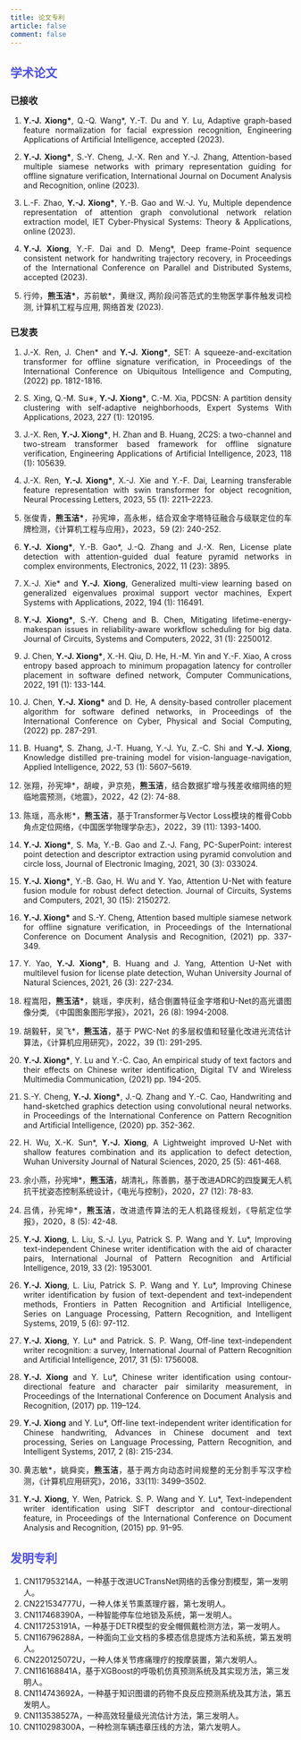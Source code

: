 ```yaml
---
title: 论文专利
article: false
comment: false
---
```


##  <div style="color: #4d51e7">学术论文</div> 
  
 
### 已接收 
1. <p align="justify"> <b>Y.-J. Xiong*</b>, Q.-Q. Wang*, Y.-T. Du and Y. Lu, Adaptive graph-based feature normalization for facial expression recognition, Engineering Applications of Artificial Intelligence, accepted (2023).</p>

1. <p align="justify"><b>Y.-J. Xiong*</b>, S.-Y. Cheng, J.-X. Ren and Y.-J. Zhang, Attention-based multiple siamese networks with primary representation guiding for offline signature verification,  International Journal on Document Analysis and Recognition, online (2023).</p>

1. <p align="justify">L.-F. Zhao, <b>Y.-J. Xiong*</b>, Y.-B. Gao and W.-J. Yu, Multiple dependence representation of attention graph convolutional network relation extraction model, IET Cyber-Physical Systems: Theory & Applications, online (2023).</p>

1. <p align="justify"><b>Y.-J. Xiong</b>, Y.-F. Dai and D. Meng*, Deep frame-Point sequence consistent network for handwriting trajectory recovery, in Proceedings of the International Conference on Parallel and Distributed Systems, accepted (2023).</p>

1. <p align="justify">行帅，<b>熊玉洁*</b>，苏前敏*，黄继汉, 两阶段问答范式的生物医学事件触发词检测, 计算机工程与应用, 网络首发 (2023).</p>


### 已发表
1. <p align="justify">J.-X. Ren, J. Chen* and <b>Y.-J. Xiong*</b>, SET: A squeeze-and-excitation transformer for offline signature verification, in Proceedings of the International Conference on Ubiquitous Intelligence and Computing, (2022) pp. 1812-1816.</p>

1. <p align="justify">S. Xing, Q.-M. Su∗, <b>Y.-J. Xiong*</b>, C.-M. Xia, PDCSN: A partition density clustering with self-adaptive neighborhoods, Expert Systems With Applications, 2023, 227 (1): 120195.</p>
1. <p align="justify">J.-X. Ren, <b>Y.-J. Xiong*</b>, H. Zhan and B. Huang, 2C2S: a two-channel and two-stream transformer based framework for offline signature verification, Engineering Applications of Artificial Intelligence, 2023, 118 (1): 105639.</p>
1. <p align="justify">J.-X. Ren, <b>Y.-J. Xiong*</b>, X.-J. Xie and Y.-F. Dai, Learning transferable feature representation with swin transformer for object recognition, Neural Processing Letters, 2023, 55 (1): 2211–2223.</p>
1. <p align="justify">张俊青，<b>熊玉洁*</b>，孙宪坤，高永彬，结合双金字塔特征融合与级联定位的车牌检测，《计算机工程与应用》，2023，59 (2): 240-252.</p>
1. <p align="justify"><b>Y.-J. Xiong*</b>, Y.-B. Gao*, J.-Q. Zhang and J.-X. Ren,  License plate detection with attention-guided dual feature pyramid networks in complex environments, Electronics, 2022, 11 (23): 3895.</p>
1. <p align="justify">X.-J. Xie* and <b>Y.-J. Xiong</b>, Generalized multi-view learning based on generalized eigenvalues proximal support vector machines, Expert Systems with Applications, 2022, 194 (1): 116491.</p>
1. <p align="justify"> <b>Y.-J. Xiong*</b>, S.-Y. Cheng and B. Chen, Mitigating lifetime-energy-makespan issues in reliability-aware workflow scheduling for big data. Journal of Circuits, Systems and Computers, 2022, 31 (1): 2250012. </p>
1. <p align="justify">J. Chen, <b>Y.-J. Xiong*</b>, X.-H. Qiu, D. He, H.-M. Yin and Y.-F. Xiao, A cross entropy based approach to minimum propagation latency for controller placement in software defined network, Computer Communications, 2022, 191 (1): 133-144.</p>
1. <p align="justify">J. Chen, <b>Y.-J. Xiong*</b> and D. He, A density-based controller placement algorithm for software defined networks, in Proceedings of the International Conference on Cyber, Physical and Social Computing, (2022) pp. 287-291.</p>
1. <p align="justify">B. Huang*, S. Zhang, J.-T. Huang, Y.-J. Yu, Z.-C. Shi and <b>Y.-J. Xiong</b>, Knowledge distilled pre-training model for vision-language-navigation, Applied Intelligence, 2022, 53 (1): 5607–5619.</p>
1. <p align="justify">张翔，孙宪坤*，胡峻，尹京苑，<b>熊玉洁</b>，结合数据扩增与残差收缩网络的短临地震预测，《地震》，2022，42 (2): 74-88.</p>
1. <p align="justify">陈瑶，高永彬*，<b>熊玉洁</b>，基于Transformer与Vector Loss模块的椎骨Cobb角点定位网络，《中国医学物理学杂志》，2022，39 (11): 1393-1400.</p>
1. <p align="justify"> <b>Y.-J. Xiong*</b>, S. Ma, Y.-B. Gao and Z.-J. Fang, PC-SuperPoint: interest point detection and descriptor extraction using pyramid convolution and circle loss, Journal of Electronic Imaging, 2021, 30 (3): 033024. </p>
1. <p align="justify"> <b>Y.-J. Xiong*</b>, Y.-B. Gao, H. Wu and Y. Yao, Attention U-Net with feature fusion module for robust defect detection. Journal of Circuits, Systems and Computers, 2021, 30 (15): 2150272. </p>
1. <p align="justify"> <b>Y.-J. Xiong*</b> and S.-Y. Cheng, Attention based multiple siamese network for offline signature verification, in Proceedings of the International Conference on Document Analysis and Recognition, (2021) pp. 337-349. </p>
1. <p align="justify">Y. Yao,  <b>Y.-J. Xiong*</b>, B. Huang and J. Yang, Attention U-Net with multilevel fusion for license plate detection, Wuhan University Journal of Natural Sciences, 2021, 26 (3): 227-234. </p>
1. <p align="justify">程嵩阳，<b>熊玉洁*</b>，姚瑶，李庆利，结合倒置特征金字塔和U-Net的高光谱图像分类, 《中国图象图形学报》，2021，26 (8): 1994-2008. </p>
1. <p align="justify">胡毅轩，吴飞*，<b>熊玉洁</b>，基于 PWC-Net 的多层权值和轻量化改进光流估计算法，《计算机应用研究》，2022，39 (1): 291-295. </p>
1. <p align="justify"> <b>Y.-J. Xiong*</b>, Y. Lu and Y.-C. Cao, An empirical study of text factors and their effects on Chinese writer identification, Digital TV and Wireless Multimedia Communication, (2021) pp. 194-205. </p>
1. <p align="justify">S.-Y. Cheng,  <b>Y.-J. Xiong*</b>, J.-Q. Zhang and Y.-C. Cao, Handwriting and hand-sketched graphics detection using convolutional neural networks. in Proceedings of the International Conference on Pattern Recognition and Artificial Intelligence, (2020) pp. 352-362.</p> 
1. <p align="justify">H. Wu, X.-K. Sun*, <b>Y.-J. Xiong</b>, A Lightweight improved U-Net with shallow features combination and its application to defect detection, Wuhan University Journal of Natural Sciences, 2020, 25 (5): 461-468. </p>
1. <p align="justify">余小燕，孙宪坤*，<b>熊玉洁</b>，胡清礼，陈善鹏，基于改进ADRC的四旋翼无人机抗干扰姿态控制系统设计，《电光与控制》，2020，27 (12): 78-83.</p>
1. <p align="justify">吕倩，孙宪坤*，<b>熊玉洁</b>，改进遗传算法的无人机路径规划，《导航定位学报》，2020，8 (5): 42-48.</p>
1. <p align="justify"> <b>Y.-J. Xiong</b>, L. Liu, S.-J. Lyu, Patrick S. P. Wang and Y. Lu*, Improving text-independent Chinese writer identification with the aid of character pairs, International Journal of Pattern Recognition and Artificial Intelligence, 2019, 33 (2): 1953001.</p>
1. <p align="justify"> <b>Y.-J. Xiong</b>, L. Liu, Patrick S. P. Wang and Y. Lu*, Improving Chinese writer identification by fusion of text-dependent and text-independent methods, Frontiers in Patten Recognition and Artificial Intelligence, Series on Language Processing, Pattern Recognition, and Intelligent Systems, 2019, 5 (6): 97-112.</p>
1. <p align="justify"> <b>Y.-J. Xiong</b>, Y. Lu* and Patrick. S. P. Wang, Off-line text-independent writer recognition: a survey, International Journal of Pattern Recognition and Artificial Intelligence, 2017, 31 (5): 1756008.</p>
1. <p align="justify"> <b>Y.-J. Xiong</b> and Y. Lu*, Chinese writer identification using contour-directional feature and character pair similarity measurement, in Proceedings of the International Conference on Document Analysis and Recognition, (2017) pp. 119–124.</p>
1. <p align="justify"> <b>Y.-J. Xiong</b> and Y. Lu*, Off-line text-independent writer identification for Chinese handwriting, Advances in Chinese document and text processing, Series on Language Processing, Pattern Recognition, and Intelligent Systems, 2017, 2 (8): 215-234.</p>
1. <p align="justify">黄志敏*，姚舜奕，<b>熊玉洁</b>，基于两方向动态时间规整的无分割手写汉字检测，《计算机应用研究》，2016，33(11): 3499–3502.</p>
1. <p align="justify"> <b>Y.-J. Xiong</b>, Y. Wen, Patrick. S. P. Wang and Y. Lu*, Text-independent writer identification using SIFT descriptor and contour-directional feature, in Proceedings of the International Conference on Document Analysis and Recognition, (2015) pp. 91–95.</p>

##  <div style="color: #4d51e7">发明专利</div> 
1. CN117953214A，一种基于改进UCTransNet网络的舌像分割模型，第一发明人。
2. CN221534777U，一种人体关节熏蒸理疗器，第七发明人。
3. CN117468390A，一种智能停车位地锁及系统，第一发明人。
4. CN117253191A，一种基于DETR模型的安全帽佩戴检测方法，第一发明人。
5. CN116796288A，一种面向工业文档的多模态信息提炼方法和系统，第五发明人。
6. CN220125072U，一种人体关节疼痛理疗的按摩装置，第六发明人。
7. CN116168841A，基于XGBoost的呼吸机仿真预测系统及其实现方法，第三发明人。
8. CN114743692A，一种基于知识图谱的药物不良反应预测系统及其方法，第五发明人。
9. CN113538527A，一种高效轻量级光流估计方法，第三发明人。
10. CN110298300A，一种检测车辆违章压线的方法，第六发明人。
